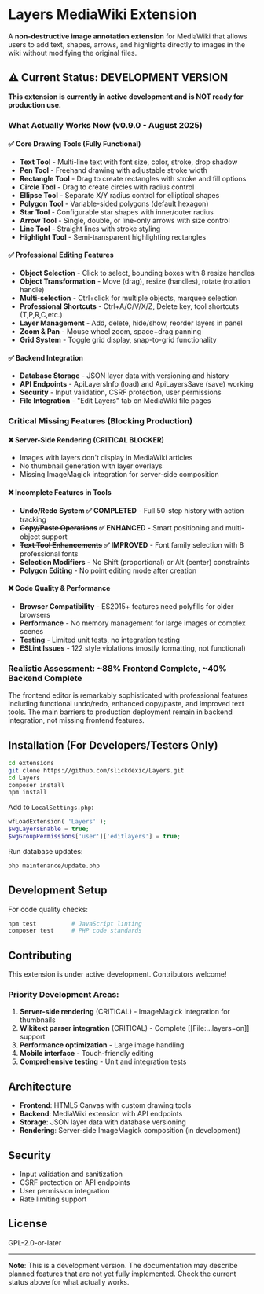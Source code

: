# Layers MediaWiki Extension

A **non-destructive image annotation extension** for MediaWiki that allows users to add text, shapes, arrows, and highlights directly to images in the wiki without modifying the original files.

## ⚠️ Current Status: DEVELOPMENT VERSION

**This extension is currently in active development and is NOT ready for production use.**

### What Actually Works Now (v0.9.0 - August 2025)

#### ✅ Core Drawing Tools (Fully Functional)
- **Text Tool** - Multi-line text with font size, color, stroke, drop shadow
- **Pen Tool** - Freehand drawing with adjustable stroke width
- **Rectangle Tool** - Drag to create rectangles with stroke and fill options
- **Circle Tool** - Drag to create circles with radius control
- **Ellipse Tool** - Separate X/Y radius control for elliptical shapes
- **Polygon Tool** - Variable-sided polygons (default hexagon)
- **Star Tool** - Configurable star shapes with inner/outer radius
- **Arrow Tool** - Single, double, or line-only arrows with size control
- **Line Tool** - Straight lines with stroke styling
- **Highlight Tool** - Semi-transparent highlighting rectangles

#### ✅ Professional Editing Features
- **Object Selection** - Click to select, bounding boxes with 8 resize handles
- **Object Transformation** - Move (drag), resize (handles), rotate (rotation handle)
- **Multi-selection** - Ctrl+click for multiple objects, marquee selection
- **Professional Shortcuts** - Ctrl+A/C/V/X/Z, Delete key, tool shortcuts (T,P,R,C,etc.)
- **Layer Management** - Add, delete, hide/show, reorder layers in panel
- **Zoom & Pan** - Mouse wheel zoom, space+drag panning
- **Grid System** - Toggle grid display, snap-to-grid functionality

#### ✅ Backend Integration
- **Database Storage** - JSON layer data with versioning and history
- **API Endpoints** - ApiLayersInfo (load) and ApiLayersSave (save) working
- **Security** - Input validation, CSRF protection, user permissions
- **File Integration** - "Edit Layers" tab on MediaWiki file pages

### Critical Missing Features (Blocking Production)

#### ❌ Server-Side Rendering (CRITICAL BLOCKER)
- Images with layers don't display in MediaWiki articles
- No thumbnail generation with layer overlays
- Missing ImageMagick integration for server-side composition

#### ❌ Incomplete Features in Tools
- **~~Undo/Redo System~~ ✅ COMPLETED** - Full 50-step history with action tracking
- **~~Copy/Paste Operations~~ ✅ ENHANCED** - Smart positioning and multi-object support  
- **~~Text Tool Enhancements~~ ✅ IMPROVED** - Font family selection with 8 professional fonts
- **Selection Modifiers** - No Shift (proportional) or Alt (center) constraints
- **Polygon Editing** - No point editing mode after creation

#### ❌ Code Quality & Performance
- **Browser Compatibility** - ES2015+ features need polyfills for older browsers
- **Performance** - No memory management for large images or complex scenes
- **Testing** - Limited unit tests, no integration testing
- **ESLint Issues** - 122 style violations (mostly formatting, not functional)

### Realistic Assessment: ~88% Frontend Complete, ~40% Backend Complete

The frontend editor is remarkably sophisticated with professional features including functional undo/redo, enhanced copy/paste, and improved text tools. The main barriers to production deployment remain in backend integration, not missing frontend features.

## Installation (For Developers/Testers Only)

```bash
cd extensions
git clone https://github.com/slickdexic/Layers.git
cd Layers
composer install
npm install
```

Add to `LocalSettings.php`:
```php
wfLoadExtension( 'Layers' );
$wgLayersEnable = true;
$wgGroupPermissions['user']['editlayers'] = true;
```

Run database updates:
```bash
php maintenance/update.php
```

## Development Setup

For code quality checks:
```bash
npm test          # JavaScript linting
composer test     # PHP code standards
```

## Contributing

This extension is under active development. Contributors welcome!

### Priority Development Areas:
1. **Server-side rendering** (CRITICAL) - ImageMagick integration for thumbnails
2. **Wikitext parser integration** (CRITICAL) - Complete [[File:...layers=on]] support  
3. **Performance optimization** - Large image handling
4. **Mobile interface** - Touch-friendly editing
5. **Comprehensive testing** - Unit and integration tests

## Architecture

- **Frontend**: HTML5 Canvas with custom drawing tools
- **Backend**: MediaWiki extension with API endpoints
- **Storage**: JSON layer data with database versioning
- **Rendering**: Server-side ImageMagick composition (in development)

## Security

- Input validation and sanitization
- CSRF protection on API endpoints
- User permission integration
- Rate limiting support

## License

GPL-2.0-or-later

---

**Note**: This is a development version. The documentation may describe planned features that are not yet fully implemented. Check the current status above for what actually works.
